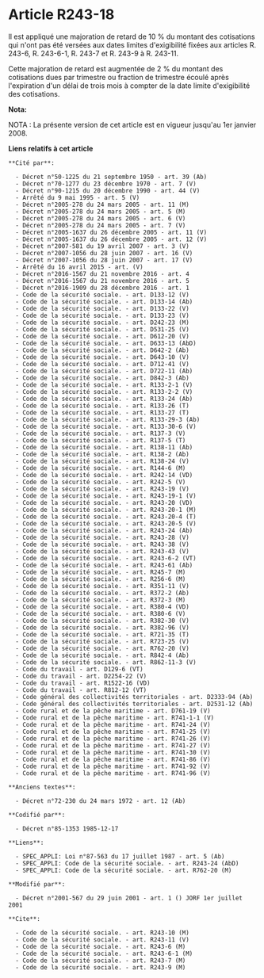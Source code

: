 # Article R243-18

Il est appliqué une majoration de retard de 10 % du montant des cotisations qui n'ont pas été versées aux dates limites
d'exigibilité fixées aux articles R. 243-6, R. 243-6-1, R. 243-7 et R. 243-9 à R. 243-11.

Cette majoration de retard est augmentée de 2 % du montant des cotisations dues par trimestre ou fraction de trimestre écoulé
après l'expiration d'un délai de trois mois à compter de la date limite d'exigibilité des cotisations.

**Nota:**

NOTA : La présente version de cet article est en vigueur jusqu'au 1er janvier 2008.

**Liens relatifs à cet article**

	**Cité par**:

	  - Décret n°50-1225 du 21 septembre 1950 - art. 39 (Ab)
	  - Décret n°70-1277 du 23 décembre 1970 - art. 7 (V)
	  - Décret n°90-1215 du 20 décembre 1990 - art. 44 (V)
	  - Arrêté du 9 mai 1995 - art. 5 (V)
	  - Décret n°2005-278 du 24 mars 2005 - art. 11 (M)
	  - Décret n°2005-278 du 24 mars 2005 - art. 5 (M)
	  - Décret n°2005-278 du 24 mars 2005 - art. 6 (V)
	  - Décret n°2005-278 du 24 mars 2005 - art. 7 (V)
	  - Décret n°2005-1637 du 26 décembre 2005 - art. 11 (V)
	  - Décret n°2005-1637 du 26 décembre 2005 - art. 12 (V)
	  - Décret n°2007-581 du 19 avril 2007 - art. 3 (V)
	  - Décret n°2007-1056 du 28 juin 2007 - art. 16 (V)
	  - Décret n°2007-1056 du 28 juin 2007 - art. 17 (V)
	  - Arrêté du 16 avril 2015 - art. (V)
	  - Décret n°2016-1567 du 21 novembre 2016 - art. 4
	  - Décret n°2016-1567 du 21 novembre 2016 - art. 5
	  - Décret n°2016-1909 du 28 décembre 2016 - art. 1
	  - Code de la sécurité sociale. - art. D133-12 (V)
	  - Code de la sécurité sociale. - art. D133-14 (Ab)
	  - Code de la sécurité sociale. - art. D133-22 (V)
	  - Code de la sécurité sociale. - art. D133-23 (V)
	  - Code de la sécurité sociale. - art. D242-23 (M)
	  - Code de la sécurité sociale. - art. D531-25 (V)
	  - Code de la sécurité sociale. - art. D612-20 (V)
	  - Code de la sécurité sociale. - art. D633-13 (AbD)
	  - Code de la sécurité sociale. - art. D642-2 (Ab)
	  - Code de la sécurité sociale. - art. D643-10 (V)
	  - Code de la sécurité sociale. - art. D712-41 (V)
	  - Code de la sécurité sociale. - art. D722-11 (Ab)
	  - Code de la sécurité sociale. - art. D842-3 (Ab)
	  - Code de la sécurité sociale. - art. R133-2-1 (V)
	  - Code de la sécurité sociale. - art. R133-2-2 (V)
	  - Code de la sécurité sociale. - art. R133-24 (Ab)
	  - Code de la sécurité sociale. - art. R133-26 (T)
	  - Code de la sécurité sociale. - art. R133-27 (T)
	  - Code de la sécurité sociale. - art. R133-29-3 (Ab)
	  - Code de la sécurité sociale. - art. R133-30-6 (V)
	  - Code de la sécurité sociale. - art. R137-3 (V)
	  - Code de la sécurité sociale. - art. R137-5 (T)
	  - Code de la sécurité sociale. - art. R138-11 (Ab)
	  - Code de la sécurité sociale. - art. R138-2 (Ab)
	  - Code de la sécurité sociale. - art. R138-24 (V)
	  - Code de la sécurité sociale. - art. R144-6 (M)
	  - Code de la sécurité sociale. - art. R242-14 (VD)
	  - Code de la sécurité sociale. - art. R242-5 (V)
	  - Code de la sécurité sociale. - art. R243-19 (V)
	  - Code de la sécurité sociale. - art. R243-19-1 (V)
	  - Code de la sécurité sociale. - art. R243-20 (VD)
	  - Code de la sécurité sociale. - art. R243-20-1 (M)
	  - Code de la sécurité sociale. - art. R243-20-4 (T)
	  - Code de la sécurité sociale. - art. R243-20-5 (V)
	  - Code de la sécurité sociale. - art. R243-24 (Ab)
	  - Code de la sécurité sociale. - art. R243-28 (V)
	  - Code de la sécurité sociale. - art. R243-38 (V)
	  - Code de la sécurité sociale. - art. R243-43 (V)
	  - Code de la sécurité sociale. - art. R243-6-2 (VT)
	  - Code de la sécurité sociale. - art. R243-61 (Ab)
	  - Code de la sécurité sociale. - art. R245-7 (M)
	  - Code de la sécurité sociale. - art. R256-6 (M)
	  - Code de la sécurité sociale. - art. R351-11 (V)
	  - Code de la sécurité sociale. - art. R372-2 (Ab)
	  - Code de la sécurité sociale. - art. R372-3 (M)
	  - Code de la sécurité sociale. - art. R380-4 (VD)
	  - Code de la sécurité sociale. - art. R380-6 (V)
	  - Code de la sécurité sociale. - art. R382-30 (V)
	  - Code de la sécurité sociale. - art. R382-96 (V)
	  - Code de la sécurité sociale. - art. R721-35 (T)
	  - Code de la sécurité sociale. - art. R723-25 (V)
	  - Code de la sécurité sociale. - art. R762-20 (V)
	  - Code de la sécurité sociale. - art. R842-4 (Ab)
	  - Code de la sécurité sociale. - art. R862-11-3 (V)
	  - Code du travail - art. D129-6 (VT)
	  - Code du travail - art. D2254-22 (V)
	  - Code du travail - art. R1522-16 (VD)
	  - Code du travail - art. R812-12 (VT)
	  - Code général des collectivités territoriales - art. D2333-94 (Ab)
	  - Code général des collectivités territoriales - art. D2531-12 (Ab)
	  - Code rural et de la pêche maritime - art. D761-19 (V)
	  - Code rural et de la pêche maritime - art. R741-1-1 (V)
	  - Code rural et de la pêche maritime - art. R741-24 (V)
	  - Code rural et de la pêche maritime - art. R741-25 (V)
	  - Code rural et de la pêche maritime - art. R741-26 (V)
	  - Code rural et de la pêche maritime - art. R741-27 (V)
	  - Code rural et de la pêche maritime - art. R741-30 (V)
	  - Code rural et de la pêche maritime - art. R741-86 (V)
	  - Code rural et de la pêche maritime - art. R741-92 (V)
	  - Code rural et de la pêche maritime - art. R741-96 (V)

	**Anciens textes**:

	  - Décret n°72-230 du 24 mars 1972 - art. 12 (Ab)

	**Codifié par**:

	  - Décret n°85-1353 1985-12-17

	**Liens**:

	  - SPEC_APPLI: Loi n°87-563 du 17 juillet 1987 - art. 5 (Ab)
	  - SPEC_APPLI: Code de la sécurité sociale. - art. R243-24 (AbD)
	  - SPEC_APPLI: Code de la sécurité sociale. - art. R762-20 (M)

	**Modifié par**:

	  - Décret n°2001-567 du 29 juin 2001 - art. 1 () JORF 1er juillet 2001

	**Cite**:

	  - Code de la sécurité sociale. - art. R243-10 (M)
	  - Code de la sécurité sociale. - art. R243-11 (V)
	  - Code de la sécurité sociale. - art. R243-6 (M)
	  - Code de la sécurité sociale. - art. R243-6-1 (M)
	  - Code de la sécurité sociale. - art. R243-7 (M)
	  - Code de la sécurité sociale. - art. R243-9 (M)
